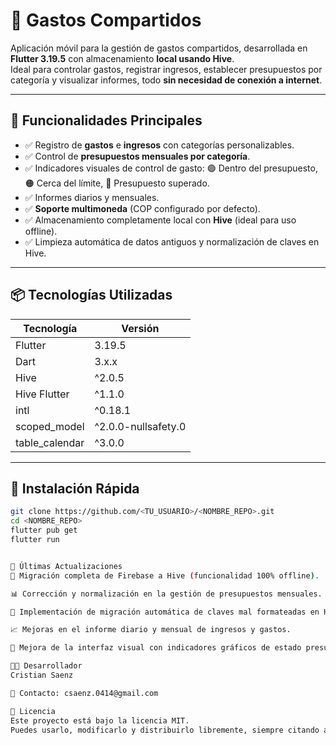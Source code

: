 # 📱 Gastos Compartidos

Aplicación móvil para la gestión de gastos compartidos, desarrollada en **Flutter 3.19.5** con almacenamiento **local usando Hive**.  
Ideal para controlar gastos, registrar ingresos, establecer presupuestos por categoría y visualizar informes, todo **sin necesidad de conexión a internet**.

---

## 🚀 Funcionalidades Principales

- ✅ Registro de **gastos** e **ingresos** con categorías personalizables.
- ✅ Control de **presupuestos mensuales por categoría**.
- ✅ Indicadores visuales de control de gasto: 🟢 Dentro del presupuesto, 🟠 Cerca del límite, 🔴 Presupuesto superado.
- ✅ Informes diarios y mensuales.
- ✅ **Soporte multimoneda** (COP configurado por defecto).
- ✅ Almacenamiento completamente local con **Hive** (ideal para uso offline).
- ✅ Limpieza automática de datos antiguos y normalización de claves en Hive.

---

## 📦 Tecnologías Utilizadas

| Tecnología     | Versión                |
|----------------|------------------------|
| Flutter        | 3.19.5                 |
| Dart           | 3.x.x                  |
| Hive           | ^2.0.5                 |
| Hive Flutter   | ^1.1.0                 |
| intl           | ^0.18.1                |
| scoped_model   | ^2.0.0-nullsafety.0    |
| table_calendar | ^3.0.0                  |

---

## 📲 Instalación Rápida

```bash
git clone https://github.com/<TU_USUARIO>/<NOMBRE_REPO>.git
cd <NOMBRE_REPO>
flutter pub get
flutter run


📅 Últimas Actualizaciones
🚀 Migración completa de Firebase a Hive (funcionalidad 100% offline).

📊 Corrección y normalización en la gestión de presupuestos mensuales.

💾 Implementación de migración automática de claves mal formateadas en Hive.

📈 Mejoras en el informe diario y mensual de ingresos y gastos.

🎨 Mejora de la interfaz visual con indicadores gráficos de estado presupuestal.

👨‍💻 Desarrollador
Cristian Saenz

📧 Contacto: csaenz.0414@gmail.com

📝 Licencia
Este proyecto está bajo la licencia MIT.
Puedes usarlo, modificarlo y distribuirlo libremente, siempre citando al autor original.